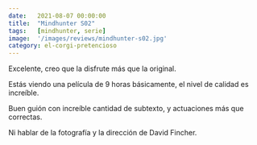 ```yaml
---
date:   2021-08-07 00:00:00
title:  "Mindhunter S02"
tags:   [mindhunter, serie]
image:  '/images/reviews/mindhunter-s02.jpg'
category: el-corgi-pretencioso
---
```

Excelente, creo que la disfrute más que la original.

Estás viendo una película de 9 horas básicamente, el nivel de calidad es increíble.

Buen guión con increíble cantidad de subtexto, y actuaciones más que correctas.

Ni hablar de la fotografía y la dirección de David Fincher.
